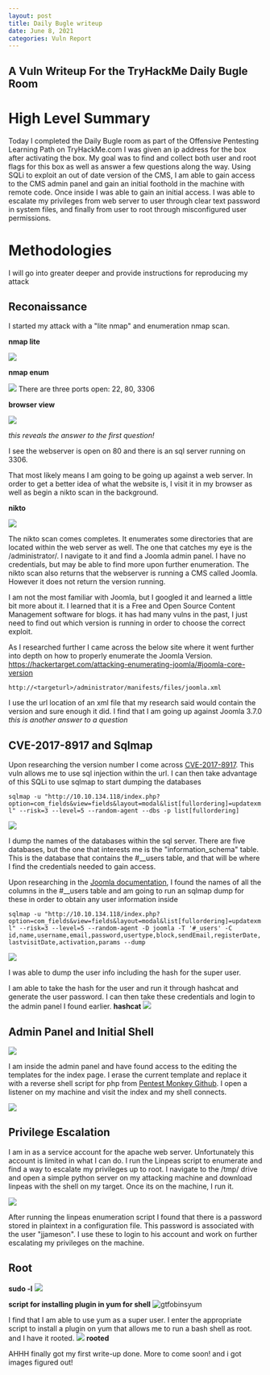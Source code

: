 ```yaml
---
layout: post
title: Daily Bugle writeup
date: June 8, 2021
categories: Vuln Report
---
```

## A Vuln Writeup For the TryHackMe Daily Bugle Room

# High Level Summary

Today I completed the Daily Bugle room as part of the Offensive Pentesting Learning Path on TryHackMe.com
I was given an ip address for the box after activating the box.
My goal was to find and collect both user and root flags for this box as well as answer a few questions along the way.
Using SQLi to exploit an out of date version of the CMS, I am able to gain access to the CMS admin panel
and gain an initial foothold in the machine with remote code. Once inside I was able to gain an initial access.
I was able to escalate my privileges from web server to user through clear text password in system files,
and finally from user to root through misconfigured user permissions.

# Methodologies

I will go into greater deeper and provide instructions for reproducing my attack

## Reconaissance

I started my attack with a "lite nmap" and enumeration nmap scan.

**nmap lite**

<img src="/assets/dailybugle/nmaplite.png">

**nmap enum**

<img src="/assets/dailybugle/nmapenum.png">
There are three ports open: 22, 80, 3306


**browser view**

<img src="/assets/dailybugle/browserview.png">

*this reveals the answer to the first question!*

I see the webserver is open on 80 and there is an sql server running on 3306.

That most likely means I am going to be going up against a web server.
In order to get a better idea of what the website is,
I visit it in my browser as well as begin a nikto scan in the background.

**nikto**

<img src="/assets/dailybugle/nikto.png">

The nikto scan comes completes.
It  enumerates some directories that are located within the web server as well.
The one that catches my eye is the /administrator/.
I navigate to it and find a Joomla admin panel.
I have no credentials, but may be able to find more upon further enumeration.
The nikto scan also returns that the webserver is running a CMS called Joomla.
However it does not return the version running.

I am not the most familiar with Joomla, but I googled it and learned a little bit more about it.
I learned that it is a Free and Open Source Content Management software for blogs.
it has had many vulns in the past, I just need to find out which version is running in order to choose the correct exploit.

As I researched further I came across the below site where it went further into depth on how to properly enumerate the Joomla Version.
https://hackertarget.com/attacking-enumerating-joomla/#joomla-core-version

`http://<targeturl>/administrator/manifests/files/joomla.xml`

I use the url location of an xml file that my research said would contain the version and sure enough it did.
I find that I am going up against Joomla 3.7.0
*this is another answer to a question*


## CVE-2017-8917 and Sqlmap
Upon researching the version number I come across [CVE-2017-8917](https://www.exploit-db.com/exploits/42033).
This vuln allows me to use sql injection within the url.
 I can then take advantage of this SQLi to use sqlmap to start dumping the databases

`sqlmap -u "http://10.10.134.118/index.php?option=com_fields&view=fields&layout=modal&list[fullordering]=updatexml" --risk=3 --level=5 --random-agent --dbs -p list[fullordering]`

<img src="/assets/dailybugle/sqlmapdbdump.png">

I dump the names of the databases within the sql server.
There are five databases, but the one that interests me is the "information_schema" table.
This is the database that contains the #__users table, and that will be where I find the credentials needed to gain access.

Upon researching in the [Joomla documentation](https://docs.joomla.org/Tables/users),
I found the names of all the columns in the #__users table and am going to run an sqlmap dump for these
in order to obtain any user information inside

`sqlmap -u "http://10.10.134.118/index.php?option=com_fields&view=fields&layout=modal&list[fullordering]=updatexml" --risk=3 --level=5 --random-agent -D joomla -T '#_users' -C id,name,username,email,password,usertype,block,sendEmail,registerDate,lastvisitDate,activation,params --dump `

<img src="/assets/images/dailybugle/sqlmap__usersdump.png">

I was able to dump the user info including the hash for the super user.

I am able to take the hash for the user and run it through hashcat and generate the user password.
I can then take these credentials and login to the admin panel I found earlier.
**hashcat**
<img src="/assets/dailybugle/hashcat.png">

## Admin Panel and Initial Shell
<img src="/assets/dailybugle/admin-panel.png">

I am inside the admin panel and have found access to the editing the templates for the index page.
I erase the current template and replace it with a reverse shell script for php from [Pentest Monkey Github](https://raw.githubusercontent.com/pentestmonkey/php-reverse-shell/master/php-reverse-shell.php).
I open a listener on my machine and visit the index and my shell connects.

<img src="/assets/dailybugle/initialshell.png">

## Privilege Escalation
I am in as a service account for the apache web server.
Unfortunately this account is limited in what I can do.
I run the Linpeas script to enumerate and find a way to escalate my privileges up to root.
I navigate to the /tmp/ drive and open a simple python server on my attacking machine and download linpeas with the shell on my target.
Once its on the machine, I run it.

<img src="/assets/dailybugle/linpeas.png">

After running the linpeas enumeration script I found that there is a password stored in plaintext in a configuration file.
This password is associated with the user "jjameson".
I use these to login to his account and work on further escalating my privileges on the machine.

## Root
**sudo -l**
<img src="/assets/dailybugle/sudol.png">

**script for installing plugin in yum for shell**
![gtfobinsyum](/assets/dailybugle/gtfobinsyum.png)

I find that I am able to use yum as a super user.
I enter the appropriate script to install a plugin on yum that allows me to run a bash shell as root.
and I have it rooted.
<img src="/assets/dailybugle/root.png">
**rooted**


AHHH finally got my first write-up done.
More to come soon!
and i got images figured out!
